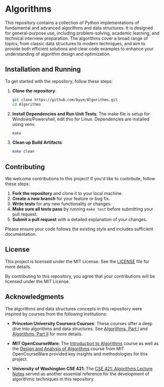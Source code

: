 # Algorithms

This repository contains a collection of Python implementations of fundamental and advanced algorithms and data structures. It is designed for general-purpose use, including problem-solving, academic learning, and technical interview preparation. The algorithms cover a broad range of topics, from classic data structures to modern techniques, and aim to provide both efficient solutions and clear code examples to enhance your understanding of algorithm design and optimization.

## Installation and Running

To get started with the repository, follow these steps:

1. **Clone the repository**:

   ```bash
   git clone https://github.com/byue/Algorithms.git
   cd Algorithms

2. **Install Dependencies and Run Unit Tests**:
   The make file is setup for Windows/Powershell, edit this for Linux. Dependencies are installed using venv.

   ```bash
   make

3. **Clean up Build Artifacts**:

   ```bash
   make clean

## Contributing

We welcome contributions to this project! If you'd like to contribute, follow these steps:

1. **Fork the repository** and clone it to your local machine.
2. **Create a new branch** for your feature or bug fix.
3. **Write tests** for any new functionality or changes.
4. **Make sure all tests pass** by running `make test` before submitting your pull request.
5. **Submit a pull request** with a detailed explanation of your changes.

Please ensure your code follows the existing style and includes sufficient documentation.

## License

This project is licensed under the MIT License. See the [LICENSE](LICENSE.txt) file for more details.

By contributing to this repository, you agree that your contributions will be licensed under the MIT License.

## Acknowledgments

The algorithms and data structures concepts in this repository were inspired by courses from the following institutions:

- **Princeton University Coursera Courses**: These courses offer a deep dive into algorithms and data structures. See [Algorithms, Part I](https://www.coursera.org/learn/algorithms-part1) and [Algorithms, Part II](https://www.coursera.org/learn/algorithms-part2) for more details.
  
- **MIT OpenCourseWare**: The [Introduction to Algorithms](https://ocw.mit.edu/courses/6-006-introduction-to-algorithms-spring-2020/video_galleries/lecture-videos/) course as well as the [Design and Analysis of Algorithms](https://ocw.mit.edu/courses/6-046j-design-and-analysis-of-algorithms-spring-2015/video_galleries/lecture-videos/) course from MIT OpenCourseWare provided key insights and methodologies for this project.

- **University of Washington CSE 421**: The [CSE 421: Algorithms Lecture Notes](https://courses.cs.washington.edu/courses/cse421/24au/) served as another essential reference for the development of algorithmic techniques in this repository.